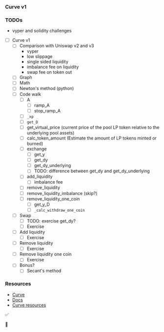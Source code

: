 ### Curve v1

### TODOs

-   vyper and solidity challenges

-   [ ] Curve v1
    -   [ ] Comparison with Uniswap v2 and v3
        -   vyper
        -   low slippage
        -   single sided liquidity
        -   imbalance fee on liquidity
        -   swap fee on token out
    -   [ ] Graph
    -   [ ] Math
    -   [ ] Newton's method (python)
    -   [ ] Code walk
        -   [ ] A
            -   [ ] ramp_A
            -   [ ] stop_ramp_A
        -   [ ] `_xp`
        -   [ ] `get_D`
        -   [ ] get_virtual_price (current price of the pool LP token relative to the underlying pool assets)
        -   [ ] calc_token_amount (Estimate the amount of LP tokens minted or burned)
        -   [ ] exchange
            -   [ ] get_y
            -   [ ] get_dy
            -   [ ] get_dy_underlying
            -   [ ] TODO: difference between get_dy and get_dy_underlying
        -   [ ] add_liquidity
            -   [ ] imbalance fee
        -   [ ] remove_liquidity
        -   [ ] remove_liquidity_imbalance (skip?)
        -   [ ] remove_liquidity_one_coin
            -   [ ] get_y_D
            -   [ ] `_calc_withdraw_one_coin`
    -   [ ] Swap
        -   [ ] TODO: exercise get_dy?
        -   [ ] Exercise
    -   [ ] Add liquidity
        -   [ ] Exercise
    -   [ ] Remove liquidity
        -   [ ] Exercise
    -   [ ] Remove liquidity one coin
        -   [ ] Exercise
    -   [ ] Bonus?
        -   [ ] Secant's method

### Resources

-   [Curve](https://curve.fi)
-   [Docs](https://curve.readthedocs.io/)
-   [Curve resources](https://resources.curve.fi/)

✅

🤔
